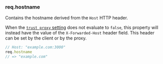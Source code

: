 <!---
 Copyright (c) 2016 StrongLoop, IBM, and Express Contributors
 License: MIT
-->

<h3 id='req.hostname'>req.hostname</h3>

Contains the hostname derived from the `Host` HTTP header.

When the [`trust proxy` setting](/4x/api.html#trust.proxy.options.table) does not evaluate to `false`,
this property will instead have the value of the `X-Forwarded-Host` header field.
This header can be set by the client or by the proxy.

```js
// Host: "example.com:3000"
req.hostname
// => "example.com"
```
